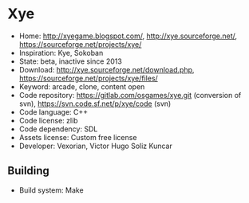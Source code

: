 # Xye

- Home: http://xyegame.blogspot.com/, http://xye.sourceforge.net/, https://sourceforge.net/projects/xye/
- Inspiration: Kye, Sokoban
- State: beta, inactive since 2013
- Download: http://xye.sourceforge.net/download.php, https://sourceforge.net/projects/xye/files/
- Keyword: arcade, clone, content open
- Code repository: https://gitlab.com/osgames/xye.git (conversion of svn), https://svn.code.sf.net/p/xye/code (svn)
- Code language: C++
- Code license: zlib
- Code dependency: SDL
- Assets license: Custom free license
- Developer: Vexorian, Victor Hugo Soliz Kuncar

## Building

- Build system: Make
